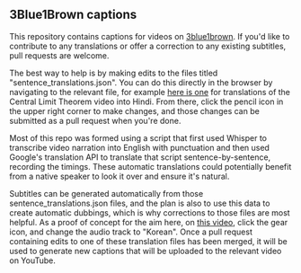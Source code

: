 ## 3Blue1Brown captions

This repository contains captions for videos on [3blue1brown](https://www.youtube.com/3blue1brown).
If you'd like to contribute to any translations or offer a correction to any existing subtitles, pull requests are welcome.

The best way to help is by making edits to the files titled "sentence_translations.json".
You can do this directly in the browser by navigating to the relevant file, for example [here is one](https://github.com/3b1b/captions/blob/main/2023/clt/hindi/sentence_translations.json) for translations of the Central Limit Theorem video into Hindi.
From there, click the pencil icon in the upper right corner to make changes, and those changes can be submitted as a pull request when you're done.

Most of this repo was formed using a script that first used Whisper to transcribe video narration into English with punctuation and then used Google's translation API to translate that script sentence-by-sentence, recording the timings.
These automatic translations could potentially benefit from a native speaker to look it over and ensure it's natural.

Subtitles can be generated automatically from those sentence_translations.json files, and the plan is also to use this data to create automatic dubbings, which is why corrections to those files are most helpful.
As a proof of concept for the aim here, on [this video](https://youtu.be/cy8r7WSuT1I), click the gear icon, and change the audio track to "Korean".
Once a pull request containing edits to one of these translation files has been merged, it will be used to generate new captions that will be uploaded to the relevant video on YouTube.
